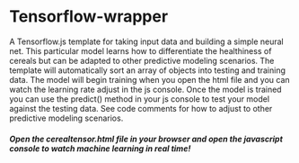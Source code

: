 <h1>Tensorflow-wrapper</h2>
A Tensorflow.js template for taking input data and building a simple neural net. This particular model learns how
to differentiate the healthiness of cereals but can be adapted to other predictive modeling scenarios.
The template will automatically sort an array of objects into testing and training data.
The model will begin training when you open the html file and you can watch the learning rate adjust in the js console. 
Once the model is trained you can use the predict() method in your js console to test your model against the testing data.
See code comments for how to adjust to other predictive modeling scenarios.
<h5>Open the cerealtensor.html file in your browser and open the javascript console to watch machine learning in real time! </h5>
